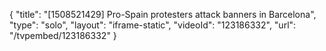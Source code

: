 {
    "title": "[1508521429] Pro-Spain protesters attack banners in Barcelona",
    "type": "solo",
    "layout": "iframe-static",
    "videoId": "123186332",
    "url": "\/tvpembed\/123186332"
}